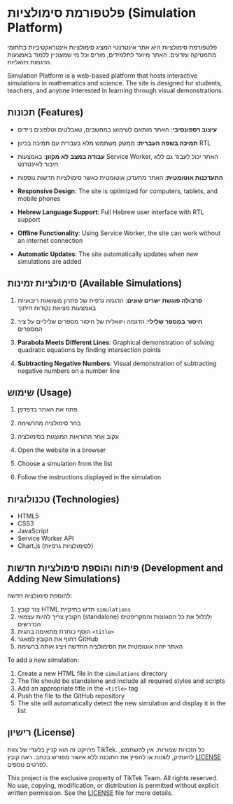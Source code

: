 # פלטפורמת סימולציות (Simulation Platform)

פלטפורמת סימולציות היא אתר אינטרנטי המציג סימולציות אינטראקטיביות בתחומי מתמטיקה ומדעים. האתר מיועד לתלמידים, מורים וכל מי שמעוניין ללמוד באמצעות הדגמות ויזואליות.

Simulation Platform is a web-based platform that hosts interactive simulations in mathematics and science. The site is designed for students, teachers, and anyone interested in learning through visual demonstrations.

## תכונות (Features)

- **עיצוב רספונסיבי**: האתר מותאם לשימוש במחשבים, טאבלטים וטלפונים ניידים
- **תמיכה בשפה העברית**: ממשק משתמש מלא בעברית עם תמיכה בכיוון RTL
- **עבודה במצב לא מקוון**: באמצעות Service Worker, האתר יכול לעבוד גם ללא חיבור לאינטרנט
- **התעדכנות אוטומטית**: האתר מתעדכן אוטומטית כאשר סימולציות חדשות נוספות

- **Responsive Design**: The site is optimized for computers, tablets, and mobile phones
- **Hebrew Language Support**: Full Hebrew user interface with RTL support
- **Offline Functionality**: Using Service Worker, the site can work without an internet connection
- **Automatic Updates**: The site automatically updates when new simulations are added

## סימולציות זמינות (Available Simulations)

1. **פרבולה פוגשת ישרים שונים**: הדגמה גרפית של פתרון משוואות ריבועיות באמצעות מציאת נקודות חיתוך
2. **חיסור במספר שלילי**: הדגמה ויזואלית של חיסור מספרים שליליים על ציר המספרים

1. **Parabola Meets Different Lines**: Graphical demonstration of solving quadratic equations by finding intersection points
2. **Subtracting Negative Numbers**: Visual demonstration of subtracting negative numbers on a number line

## שימוש (Usage)

1. פתח את האתר בדפדפן
2. בחר סימולציה מהרשימה
3. עקוב אחר ההוראות המוצגות בסימולציה

1. Open the website in a browser
2. Choose a simulation from the list
3. Follow the instructions displayed in the simulation

## טכנולוגיות (Technologies)

- HTML5
- CSS3
- JavaScript
- Service Worker API
- Chart.js (לסימולציות גרפיות)

## פיתוח והוספת סימולציות חדשות (Development and Adding New Simulations)

להוספת סימולציה חדשה:

1. צור קובץ HTML חדש בתיקיית `simulations`
2. הקובץ צריך להיות עצמאי (standalone) ולכלול את כל הסגנונות והסקריפטים הנדרשים
3. הוסף כותרת מתאימה בתגית `<title>`
4. דחוף את הקובץ למאגר GitHub
5. האתר יזהה אוטומטית את הסימולציה החדשה ויציג אותה ברשימה

To add a new simulation:

1. Create a new HTML file in the `simulations` directory
2. The file should be standalone and include all required styles and scripts
3. Add an appropriate title in the `<title>` tag
4. Push the file to the GitHub repository
5. The site will automatically detect the new simulation and display it in the list

## רישיון (License)

פרויקט זה הוא קניין בלעדי של צוות TikTek. כל הזכויות שמורות. אין להשתמש, להעתיק, לשנות או להפיץ את התוכנה ללא אישור מפורש בכתב. ראה קובץ [LICENSE](LICENSE) לפרטים נוספים.

This project is the exclusive property of TikTek Team. All rights reserved. No use, copying, modification, or distribution is permitted without explicit written permission. See the [LICENSE](LICENSE) file for more details.
